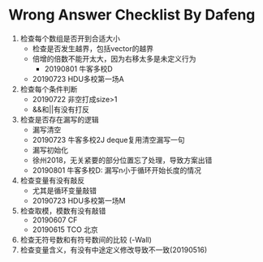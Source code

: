 # Wrong Answer Checklist By Dafeng

1. 检查每个数组是否开到合适大小
   - 检查是否发生越界，包括vector的越界
   - 倍增的倍数不能开太大，因为右移太多是未定义行为 
      - 20190801 牛客多校D
   - 20190723 HDU多校第一场A
2. 检查每个条件判断 
   - 20190722 非空打成size>1
   - &&和||有没有打反
3. 检查是否存在漏写的逻辑
   -  漏写清空
    - 20190723 牛客多校2J deque复用清空漏写一句
   -  漏写初始化
    - 徐州2018，无关紧要的部分位置忘了处理，导致方案出错
   - 20190801 牛客多校D: 漏写n小于循环开始长度的情况
4. 检查变量有没有敲反
   - 尤其是循环变量敲错
   - 20190723 HDU多校第一场M
5. 检查取模，模数有没有敲错
   - 20190607 CF
   - 20190615 TCO 北京
6. 检查无符号数和有符号数间的比较 (-Wall)
7. 检查变量含义，有没有中途定义修改导致不一致(20190516)


